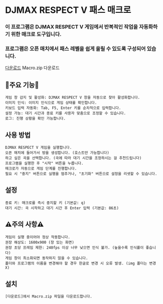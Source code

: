 # DJMAX RESPECT V 패스 매크로

### 이 프로그램은 DJMAX RESPECT V 게임에서 반복적인 작업을 자동화하기 위한 매크로 도구입니다.

### 프로그램은 오픈 매치에서 패스 레벨을 쉽게 올릴 수 있도록 구성되어 있습니다.

[다운로드](https://github.com/qaws1122/DJMAX_Macro/releases/tag/qaws1122) Macro.zip 다운로드

## :rocket:주요 기능:rocket:

    게임 창 감지 및 활성화: DJMAX RESPECT V 창을 자동으로 찾아 활성화합니다.
    이미지 인식: 이미지 인식으로 게임 상태를 확인합니다.
    키보드 입력 자동화: Tab, F5, Enter 키를 순차적으로 입력합니다.
    설정 가능: 대기 시간과 종료 키를 사용자 맞춤으로 조정할 수 있습니다.
    로그: 진행 상황을 확인 가능합니다.

## 사용 방법

    DJMAX RESPECT V 게임을 실행합니다.
    오픈 매치에 들어가서 방을 생성합니다. (호스트만 가능합니다)
    하고 싶은 곡을 선택합니다. (곡에 따라 대기 시간을 조정하시는 걸 추천드립니다)
    프로그램을 실행한 후 "시작" 버튼을 누릅니다.
    매크로가 자동으로 게임 단계를 진행합니다.
    필요 시 "중지" 버튼으로 실행을 멈추거나, "초기화" 버튼으로 설정을 리셋할 수 있습니다.

## 설정

    종료 키: 매크로를 즉시 중지할 키 (기본값: q)
    대기 시간: 곡 시작하고 대기 시간 후 Enter 입력 (기본값: 86초)

## :warning:주의 사항:warning:

    게임이 실행 중이어야 정상 작동합니다.
    권장 해상도: 1600x900 (창 있는 화면)
    권장 초당 프레임 제한: 240fps 이상 너무 낮으면 인식 불가. (높을수록 인식률이 좋습니다)
    게임 창이 최소화되면 동작하지 않을 수 있습니다.
    폴더와 프로그램의 이름을 변경해야 할 경우 한글로 변경 시 오류 발생. (img 폴더는 변경 X)

## 설치

    [다운로드]에서 Macro.zip 파일을 다운로드합니다.
